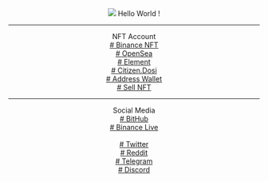 
<center>
<img src="https://avatars.githubusercontent.com/u/19859787?v=4"/>
Hello World !
</br>
<hr class="cyberpunk glitched" />
NFT Account</br>
<a href="https://s.id/0xBA-binancenft" target="_blank"># Binance NFT</a>
</br>
<a href="https://s.id/0xBA-openseanft" target="_blank"># OpenSea</a>
</br>
<a href="https://s.id/0xBA-elementnft" target="_blank"># Element</a>
</br>
<a href="https://s.id/0xBA-citizendosi" target="_blank"># Citizen.Dosi</a>
</br>
<a href="https://bit.ly/BayiiAlienn" target="_blank"># Address Wallet</a>
</br>
<a href="https://s.id/Baby-_-Alien" target="_blank"># Sell NFT</a>
<hr class="cyberpunk glitched" />
Social Media</br>
<a href="https://bayiialienn.github.io/babyalien.github.io" target="_blank"># BitHub</a>
</br>
<a href="https://www.binance.me/id/live/u/27177728" target="_blank"># Binance Live</a>
</br></br>
<a href="https://twitter.com/redhonifadli" target="_blank"># Twitter</a>
</br>
<a href="https://www.reddit.com/user/0xBabyAlien" target="_blank"># Reddit</a>
</br>
<a href="https://t.me/BabyAlien_ID" target="_blank"># Telegram</a>
</br>
<a href="https://discord.com/users/633558230148055060" target="_blank"># Discord</a>



</center>
</br>
